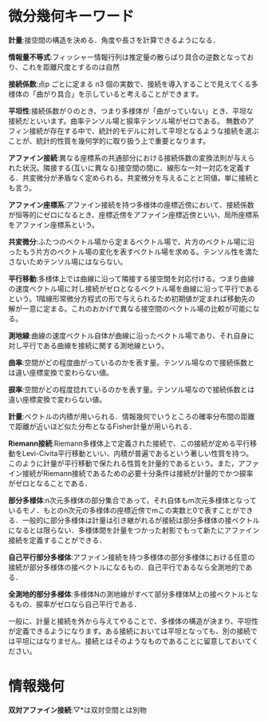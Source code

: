 # 微分幾何キーワード


**計量**:接空間の構造を決める．角度や長さを計算できるようになる．

**情報量不等式**:フィッシャー情報行列は推定量の散らばり具合の逆数となっており、これを距離尺度とするのは自然

**接続係数**:点p ごとに定まる n3 個の実数で、接続を導入することで見えてくる多様体の「曲がり具合」を示していると考えることができます。

**平坦性**:接続係数が０のとき、つまり多様体が「曲がっていない」とき、平坦な接続だといいます。曲率テンソル場と捩率テンソル場がゼロである。
無数のアフィン接続が存在する中で、統計的モデルに対して平坦となるような接続を選ぶことが、統計的性質を幾何学的に取り扱う上で重要となります。

**アファイン接続**:異なる座標系の共通部分における接続係数の変換法則が与えられた状況。隣接する(互いに異なる)接空間の間に、線形な一対一対応を定義する．共変微分が矛盾なく定められる。共変微分を与えることと同値。単に接続とも言う。

**アファイン座標系**:アファイン接続を持つ多様体の座標近傍において、接続係数が恒等的にゼロになるとき、座標近傍をアファイン座標近傍といい、局所座標系をアファイン座標系という。

**共変微分**:ふたつのベクトル場から定まるベクトル場で、片方のベクトル場に沿ったもう片方のベクトル場の変化を表すベクトル場を求める。テンソル性を満たさないためテンソル場にはならない。

**平行移動**:多様体上では曲線に沿って隣接する接空間を対応付ける。つまり曲線の速度ベクトル場に対し接続がゼロとなるベクトル場を曲線に沿って平行であるという。1階線形常微分方程式の形で与えられるため初期値が定まれば移動先の解が一意に定まる。これのおかげで異なる接空間のベクトル場の比較が可能になる。

**測地線**:曲線の速度ベクトル自体が曲線に沿ったベクトル場であり、それ自身に対し平行である曲線を接続に関する測地線という。

**曲率**:空間がどの程度曲がっているのかを表す量。テンソル場なので接続係数とは違い座標変換で変わらない値。

**捩率**:空間がどの程度捻れているのかを表す量。テンソル場なので接続係数とは違い座標変換で変わらない値。

**計量**:ベクトルの内積が用いられる．情報幾何でいうところの確率分布間の距離で距離が近いほど似た分布となるFisher計量が用いられる．

**Riemann接続**:Riemann多様体上で定義された接続で、この接続が定める平行移動をLevi-Civita平行移動といい、内積が普遍であるという著しい性質を持つ。このように計量が平行移動で保たれる性質を計量的であるという。また，アファイン接続がRiemann接続であるための必要十分条件は接続が計量的でかつ捩率がゼロとなることである．

**部分多様体**:n次元多様体の部分集合であって，それ自体もm次元多様体となっているモノ．もとのn次元の多様体の座標近傍でmこの実数と0で表すことができる．一般的に部分多様体は計量は引き継がれるが接続は部分多様体の接ベクトルになるとは限らない．多様体間を計量をつかった射影でもって新たにアファイン接続を定義することができる．

**自己平行部分多様体**:アファイン接続を持つ多様体の部分多様体における任意の接続が部分多様体の接ベクトルになるもの．自己平行であるなら全測地的である．

**全測地的部分多様体**:多様体Nの測地線がすべて部分多様体M上の接ベクトルとなるもの．捩率がゼロなら自己平行である．

一般に、計量と接続を外から与えてやることで、多様体の構造が決まり、平坦性が定義できるようになります。ある接続においては平坦となっても、別の接続では平坦にはなりません。接続とはそのようなものであることに留意しておいてください。


# 情報幾何

**双対アファイン接続**:▽\*は双対空間とは別物
